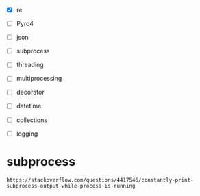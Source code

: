 
- [x] re
- [ ] Pyro4
- [ ] json
- [ ] subprocess
- [ ] threading
- [ ] multiprocessing
- [ ] decorator
- [ ] datetime
- [ ] collections
- [ ] logging



# subprocess
    https://stackoverflow.com/questions/4417546/constantly-print-subprocess-output-while-process-is-running

